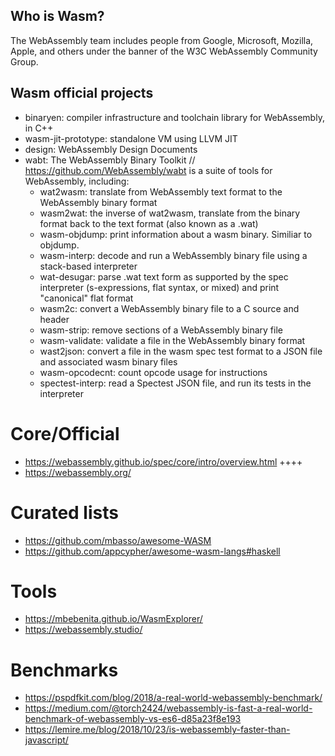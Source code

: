 ## Who is Wasm?

The WebAssembly team includes people from Google, Microsoft, Mozilla, Apple, and others under the banner of the W3C WebAssembly Community Group.

## Wasm official projects

- binaryen: compiler infrastructure and toolchain library for WebAssembly, in C++
- wasm-jit-prototype: standalone VM using LLVM JIT
- design: WebAssembly Design Documents 
- wabt: The WebAssembly Binary Toolkit // https://github.com/WebAssembly/wabt is a suite of tools for WebAssembly, including:
  - wat2wasm: translate from WebAssembly text format to the WebAssembly binary format
  - wasm2wat: the inverse of wat2wasm, translate from the binary format back to the text format (also known as a .wat)
  - wasm-objdump: print information about a wasm binary. Similiar to objdump.
  - wasm-interp: decode and run a WebAssembly binary file using a stack-based interpreter
  - wat-desugar: parse .wat text form as supported by the spec interpreter (s-expressions, flat syntax, or mixed) and print "canonical" flat format
  - wasm2c: convert a WebAssembly binary file to a C source and header
  - wasm-strip: remove sections of a WebAssembly binary file
  - wasm-validate: validate a file in the WebAssembly binary format
  - wast2json: convert a file in the wasm spec test format to a JSON file and associated wasm binary files
  - wasm-opcodecnt: count opcode usage for instructions
  - spectest-interp: read a Spectest JSON file, and run its tests in the interpreter 
  
# Core/Official

* https://webassembly.github.io/spec/core/intro/overview.html ++++
* https://webassembly.org/

# Curated lists

* https://github.com/mbasso/awesome-WASM
* https://github.com/appcypher/awesome-wasm-langs#haskell 

# Tools

* https://mbebenita.github.io/WasmExplorer/
* https://webassembly.studio/

# Benchmarks

* https://pspdfkit.com/blog/2018/a-real-world-webassembly-benchmark/
* https://medium.com/@torch2424/webassembly-is-fast-a-real-world-benchmark-of-webassembly-vs-es6-d85a23f8e193
* https://lemire.me/blog/2018/10/23/is-webassembly-faster-than-javascript/

